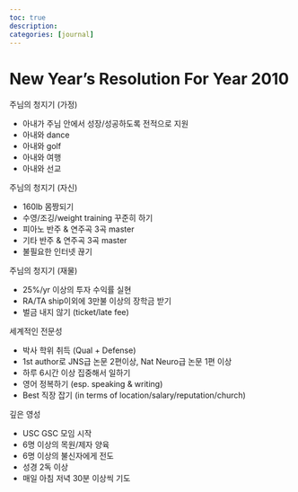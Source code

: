 ```yaml
---
toc: true
description:
categories: [journal]
---
```

# New Year’s Resolution For Year 2010

주님의 청지기 (가정)

* 아내가 주님 안에서 성장/성공하도록 전적으로 지원
* 아내와 dance
* 아내와 golf
* 아내와 여행
* 아내와 선교

주님의 청지기 (자신)

* 160lb 몸짱되기
* 수영/조깅/weight training 꾸준히 하기
* 피아노 반주 & 연주곡 3곡 master
* 기타 반주 & 연주곡 3곡 master
* 불필요한 인터넷 끊기

주님의 청지기 (재물)

* 25%/yr 이상의 투자 수익률 실현
* RA/TA ship이외에 3만불 이상의 장학금 받기
* 벌금 내지 않기 (ticket/late fee)

세계적인 전문성

* 박사 학위 취득 (Qual + Defense)
* 1st author로 JNS급 논문 2편이상, Nat Neuro급 논문 1편 이상
* 하루 6시간 이상 집중해서 일하기
* 영어 정복하기 (esp. speaking & writing)
* Best 직장 잡기 (in terms of location/salary/reputation/church)

깊은 영성

* USC GSC 모임 시작
* 6명 이상의 목원/제자 양육
* 6명 이상의 불신자에게 전도
* 성경 2독 이상
* 매일 아침 저녁 30분 이상씩 기도
